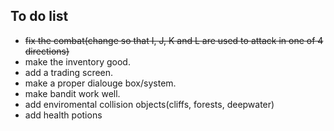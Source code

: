 ## To do list

- ~~fix the combat(change so that I, J, K and L are used to attack in one of 4 directions)~~
- make the inventory good.
- add a trading screen.
- make a proper dialouge box/system.
- make bandit work well.
- add enviromental collision objects(cliffs, forests, deepwater)
- add health potions
